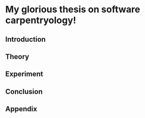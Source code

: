 # My glorious thesis on software carpentryology!

## Introduction

## Theory

## Experiment

## Conclusion

## Appendix
